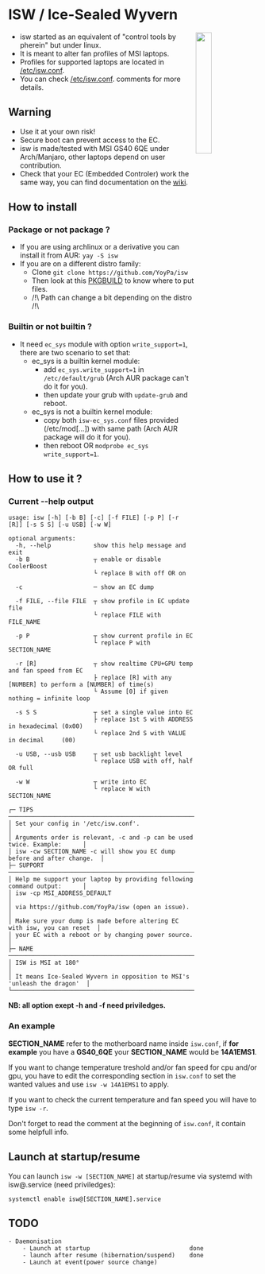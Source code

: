 # ISW / Ice-Sealed Wyvern
<img src="https://github.com/YoyPa/isw/blob/master/image/isw.svg" alt="" width="25%" align="right">

- isw started as an equivalent of "control tools by pherein" but under linux.
- It is meant to alter fan profiles of MSI laptops.
- Profiles for supported laptops are located in <a href="https://github.com/YoyPa/isw/blob/master/etc/isw.conf">/etc/isw.conf</a>.
- You can check <a href="https://github.com/YoyPa/isw/blob/master/etc/isw.conf">/etc/isw.conf</a>. comments for more details.

## Warning
- Use it at your own risk!
- Secure boot can prevent access to the EC.
- isw is made/tested with MSI GS40 6QE under Arch/Manjaro, other laptops depend on user contribution.
- Check that your EC (Embedded Controler) work the same way, you can find documentation on the <a href="https://github.com/YoyPa/isw/wiki/MSI-G-laptop-EC---Rosetta">wiki</a>.

## How to install
### Package or not package ?
- If you are using archlinux or a derivative you can install it from AUR: ```yay -S isw```
- If you are on a different distro family:
  - Clone ```git clone https://github.com/YoyPa/isw```
  - Then look at this <a href="https://aur.archlinux.org/cgit/aur.git/tree/PKGBUILD?h=isw">PKGBUILD</a> to know where to put files.
  - /!\ Path can change a bit depending on the distro /!\

### Builtin or not builtin ?
- It need ```ec_sys``` module with option ```write_support=1```, there are two scenario to set that:
  - ec_sys is a builtin kernel module:
    - add ```ec_sys.write_support=1``` in ```/etc/default/grub``` (Arch AUR package can't do it for you).
    - then update your grub with ```update-grub``` and reboot.
  - ec_sys is not a builtin kernel module:
    - copy both ```isw-ec_sys.conf``` files provided (/etc/mod[...]) with same path (Arch AUR package will do it for you).
    - then reboot OR ```modprobe ec_sys write_support=1```.

## How to use it ?
### Current --help output
```
usage: isw [-h] [-b B] [-c] [-f FILE] [-p P] [-r [R]] [-s S S] [-u USB] [-w W]

optional arguments:
  -h, --help            show this help message and exit
  -b B                  ┬ enable or disable CoolerBoost
                        └ replace B with off OR on

  -c                    ─ show an EC dump

  -f FILE, --file FILE  ┬ show profile in EC update file
                        └ replace FILE with FILE_NAME

  -p P                  ┬ show current profile in EC
                        └ replace P with SECTION_NAME

  -r [R]                ┬ show realtime CPU+GPU temp and fan speed from EC
                        ├ replace [R] with any [NUMBER] to perform a [NUMBER] of time(s)
                        └ Assume [0] if given nothing = infinite loop

  -s S S                ┬ set a single value into EC
                        ├ replace 1st S with ADDRESS in hexadecimal (0x00)
                        └ replace 2nd S with VALUE   in decimal     (00)

  -u USB, --usb USB     ┬ set usb backlight level
                        └ replace USB with off, half OR full

  -w W                  ┬ write into EC
                        └ replace W with SECTION_NAME

┌─ TIPS ──────────────────────────────────────────────────────────────────┐
│ Set your config in '/etc/isw.conf'.                                     │
│ Arguments order is relevant, -c and -p can be used twice. Example:      │
│ isw -cw SECTION_NAME -c will show you EC dump before and after change.  │
├─ SUPPORT ───────────────────────────────────────────────────────────────┤
│ Help me support your laptop by providing following command output:      │
│ isw -cp MSI_ADDRESS_DEFAULT                                             │
│ via https://github.com/YoyPa/isw (open an issue).                       │
│ Make sure your dump is made before altering EC with isw, you can reset  │
│ your EC with a reboot or by changing power source.                      │
├─ NAME ──────────────────────────────────────────────────────────────────┤
│ ISW is MSI at 180°                                                      │
│ It means Ice-Sealed Wyvern in opposition to MSI's 'unleash the dragon'  │
└─────────────────────────────────────────────────────────────────────────┘
```
<b>NB: all option exept -h and -f need priviledges.</b>

### An example
<b>SECTION_NAME</b> refer to the motherboard name inside ```isw.conf```, if <b>for example</b> you have a <b>GS40_6QE</b> your <b>SECTION_NAME</b> would be <b>14A1EMS1</b>.

If you want to change temperature treshold and/or fan speed for cpu and/or gpu, you have to edit the corresponding section in ```isw.conf``` to set the wanted values and use ```isw -w 14A1EMS1``` to apply.

If you want to check the current temperature and fan speed you will have to type ```isw -r```.

Don't forget to read the comment at the beginning of ```isw.conf```, it contain some helpfull info.

## Launch at startup/resume
You can launch ```isw -w [SECTION_NAME]``` at startup/resume via systemd with isw@.service (need priviledges):
```
systemctl enable isw@[SECTION_NAME].service
```

## TODO
```
- Daemonisation
	- Launch at startup                            done
	- launch after resume (hibernation/suspend)    done
	- Launch at event(power source change)
```
